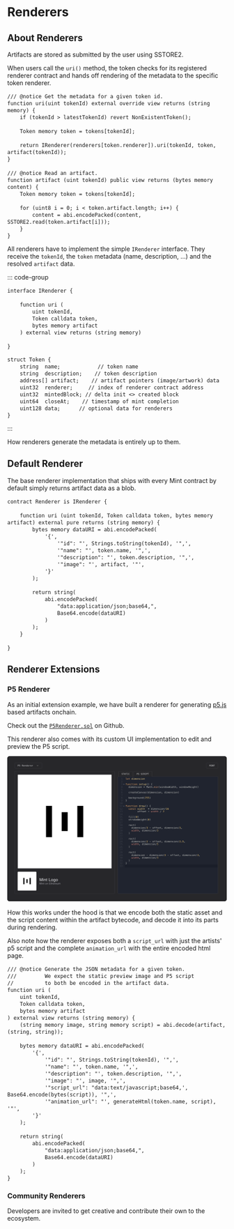 # Renderers

## About Renderers

Artifacts are stored as submitted by the user using SSTORE2.

When users call the `uri()` method, the token checks for its registered
renderer contract and hands off rendering of the metadata to
the specific token renderer.

```solidity{7}
/// @notice Get the metadata for a given token id.
function uri(uint tokenId) external override view returns (string memory) {
    if (tokenId > latestTokenId) revert NonExistentToken();

    Token memory token = tokens[tokenId];

    return IRenderer(renderers[token.renderer]).uri(tokenId, token, artifact(tokenId));
}

/// @notice Read an artifact.
function artifact (uint tokenId) public view returns (bytes memory content) {
    Token memory token = tokens[tokenId];

    for (uint8 i = 0; i < token.artifact.length; i++) {
        content = abi.encodePacked(content, SSTORE2.read(token.artifact[i]));
    }
}
```

All renderers have to implement the simple `IRenderer` interface.
They receive the `tokenId`, the `token` metadata (name, description, ...)
and the resolved `artifact` data.

::: code-group

```solidity [IRenderer.sol]
interface IRenderer {

    function uri (
        uint tokenId,
        Token calldata token,
        bytes memory artifact
    ) external view returns (string memory)

}
```

```solidity [Token.sol]
struct Token {
    string  name;            // token name
    string  description;    // token description
    address[] artifact;    // artifact pointers (image/artwork) data
    uint32  renderer;     // index of renderer contract address
    uint32  mintedBlock; // delta init <> created block
    uint64  closeAt;    // timestamp of mint completion
    uint128 data;      // optional data for renderers
}
```

:::

How renderers generate the metadata is entirely up to them.

## Default Renderer

The base renderer implementation that ships with every
Mint contract by default simply returns
artifact data as a blob.

```solidity
contract Renderer is IRenderer {

    function uri (uint tokenId, Token calldata token, bytes memory artifact) external pure returns (string memory) {
        bytes memory dataURI = abi.encodePacked(
            '{',
                '"id": "', Strings.toString(tokenId), '",',
                '"name": "', token.name, '",',
                '"description": "', token.description, '",',
                '"image": "', artifact, '"',
            '}'
        );

        return string(
            abi.encodePacked(
                "data:application/json;base64,",
                Base64.encode(dataURI)
            )
        );
    }

}
```

## Renderer Extensions

### P5 Renderer

As an initial extension example, we have built a renderer for generating [p5.js](https://p5js.org/)
based artifacts onchain.

Check out the [`P5Renderer.sol`](https://github.com/visualizevalue/mint/blob/main/contracts/contracts/renderers/P5Renderer.sol) on Github.

This renderer also comes with its custom UI implementation to edit and preview the P5 script.

![](../../assets/renderer-ui-p5.png)

How this works under the hood is that we encode both the static asset and the script content
within the artifact bytecode, and decode it into its parts during rendering.

Also note how the renderer exposes both a `script_url` with just the artists' p5 script
and the complete `animation_url` with the entire encoded html page.

```solidity {9}
/// @notice Generate the JSON metadata for a given token.
///         We expect the static preview image and P5 script
//          to both be encoded in the artifact data.
function uri (
    uint tokenId,
    Token calldata token,
    bytes memory artifact
) external view returns (string memory) {
    (string memory image, string memory script) = abi.decode(artifact, (string, string));

    bytes memory dataURI = abi.encodePacked(
        '{',
            '"id": "', Strings.toString(tokenId), '",',
            '"name": "', token.name, '",',
            '"description": "', token.description, '",',
            '"image": "', image, '",',
            '"script_url": "data:text/javascript;base64,', Base64.encode(bytes(script)), '",',
            '"animation_url": "', generateHtml(token.name, script), '"',
        '}'
    );

    return string(
        abi.encodePacked(
            "data:application/json;base64,",
            Base64.encode(dataURI)
        )
    );
}
```

### Community Renderers

Developers are invited to get creative and contribute their own to the ecosystem.

